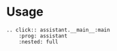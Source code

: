 # Usage

```{eval-rst}
.. click:: assistant.__main__:main
    :prog: assistant
    :nested: full
```
